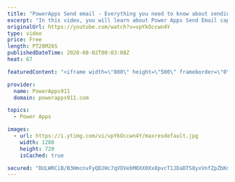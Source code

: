 ```yaml
---
title: "PowerApps Send email - Everything you need to know about sending mail via Outlook and Power Apps"
excerpt: "In this video, you will learn about Power Apps Send Email capabilities. We explore Microsoft365Outlook connector and how to set the To, Cc, Bcc, From, Attachments, Importance, html body, and more. So much fun with email.  Concat function for combining email address and making tables https://www.youtube.com/watch?v=AnERfGIE8gw"
originalUrl: https://youtube.com/watch?v=vpYkOccwn4Y
type: video
price: Free
length: PT28M26S
publishedDateTime: 2020-08-02T00:03:08Z
heat: 67

featuredContent: "<iframe width=\"800\" height=\"500\" frameborder=\"0\" src=\"https://www.youtube.com/embed/vpYkOccwn4Y\" allow=\"accelerometer; autoplay; encrypted-media; gyroscope; picture-in-picture\" allowfullscreen></iframe>"

provider:
  name: PowerApps911
  domain: powerapps911.com

topics:
  - Power Apps

images:
  - url: https://i.ytimg.com/vi/vpYkOccwn4Y/maxresdefault.jpg
    width: 1280
    height: 720
    isCached: true

secured: "DULWRCiB/B3HmcnvFyQDJHc7qVOVebM8XX0Xx8pvcT1JDaDTS8yxVnfZpZbKnaJc3jSzU7oOmhttl4wb5ha4ircJT7oJEKP9GwHNfbN53ZpMbLgsoG2hvSRYoOSMoWzgdSbeFEbj0AL/R9W+uowddUpUTEcHWDS1Qt6dY/TQjm0eqcWHsJorwf5cOXUNY7iJJVvcHqpK+5NpDuYwVD3pv0Txsk3S9nMAZxuTqW87aX3YBmVY7eGAT+FBr3kiw46oPJ9y1XcREsRR2xDXt0/MQTPXsdQb089YyIuZC82Il40MxGyoXe22J+kXYs3S3xu3xfy5AACRHy5NhTzidP5EeNYf82L3R2e3AeDgoYtcvk76EWsS7QUFgY162wRM1BN6c1zsixCCcs25gCvlnKtYlTvum2ghgk09m4espMFvqQE=;KbTJq9lpawTVWWJpmZuqGg=="
---
```


